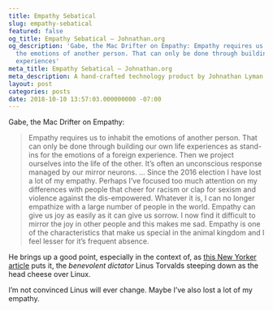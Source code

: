 ```yaml
---
title: Empathy Sebatical
slug: empathy-sebatical
featured: false
og_title: Empathy Sebatical – Johnathan.org
og_description: 'Gabe, the Mac Drifter on Empathy: Empathy requires us to inhabit
  the emotions of another person. That can only be done through building our own life
  experiences'
meta_title: Empathy Sebatical – Johnathan.org
meta_description: A hand-crafted technology product by Johnathan Lyman
layout: post
categories: posts
date: 2018-10-10 13:57:03.000000000 -07:00
---
```


Gabe, the Mac Drifter on Empathy:

>  Empathy requires us to inhabit the emotions of another person. That can only be done through building our own life experiences as stand-ins for the emotions of a foreign experience. Then we project ourselves into the life of the other. It’s often an unconscious response managed by our mirror neurons.
> …
> Since the 2016 election I have lost a lot of my empathy. Perhaps I’ve focused too much attention on my differences with people that cheer for racism or clap for sexism and violence against the dis-empowered. Whatever it is, I can no longer empathize with a large number of people in the world. Empathy can give us joy as easily as it can give us sorrow. I now find it difficult to mirror the joy in other people and this makes me sad. Empathy is one of the characteristics that make us special in the animal kingdom and I feel lesser for it’s frequent absence.

He brings up a good point, especially in the context of, as [this New Yorker article](https://www.newyorker.com/science/elements/after-years-of-abusive-e-mails-the-creator-of-linux-steps-aside) puts it, the _benevolent dictator_ Linus Torvalds steeping down as the head cheese over Linux.

I’m not convinced Linus will ever change. Maybe I’ve also lost a lot of my empathy.

